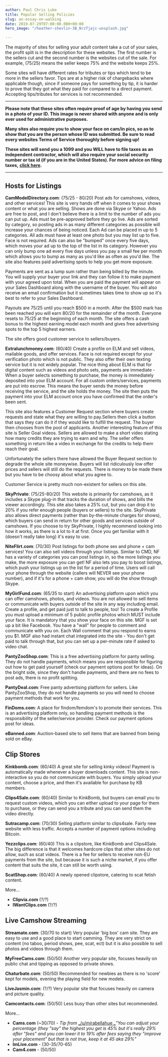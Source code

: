 ```yaml
---
author: Paul Chris Luke
title: Popular Selling Policies
slug: an-essay-on-walking
date: 2019-07-29T07:00:00.000+00:00
hero_image: "/heather-shevlin-3B_NrzTjajc-unsplash.jpg"

---
```

The majority of sites for selling your adult content take a cut of your sales, the profit split is in the description for these websites. The first number is the sellers cut and the second number is the websites cut of the sale. For example, (75/25) means the seller keeps 75% and the website keeps 25%.

Some sites will have different rates for tributes or tips which tend to be more in the sellers favor. Tips are at a higher risk of chargebacks where applicable though, since if someone pays for something by tip, it is harder to prove that they got what they paid for compared to a direct payment. Accepting tips/tributes for services is not recommended.

***

**Please note that these sites often require proof of age by having you send in a photo of your ID. This image is never shared with anyone and is only ever used for administrative purposes.**

**Many sites also require you to show your face on cam/in pics, so as to show that you are the person whose ID was submitted. Be sure to read every websites Terms of Service thoroughly before signing up!**

**These sites will send you a 1099 and you WILL have to file taxes as an independent contractor, which will also require your social security number or tax id (if you are in the United States). For more advice on filing taxes,** [**click here**](https://old.reddit.com/r/sellercirclestage/w/taxes)**.**

***

## Hosts for Listings

**CamModelDirectory.com**: (75/25 - 80/20) Post ads for camshows, videos, and other services! This site is very hands off when it comes to your shows content or what you are selling. Shows are done via Skype or Yahoo. Ads are free to post, and I don't believe there is a limit to the number of ads you can put up. Ads must be pre-approved before they go live. Ads are sorted by category, so posting ads in as many different categories as possible will increase your chances of being noticed. Each Ad can be placed in up to 5 categories. All ads must have at least one photo but you may list up to five. Face is not required. Ads can also be "bumped" once every five days, which moves your ad up to the top of the list in its category. However you can only bump one ad every five days unless you pay a small fee per month which allows you to bump as many as you'd like as often as you'd like. The site also features paid advertising spots to help you get more exposure.

Payments are sent as a lump sum rather than being billed by the minute. You will supply your buyer your link and they can follow it to make payment with your agreed upon total. When you are paid the payment will appear on your Sales Dashboard along with the username of the buyer. You will also receive an email confirmation but it sometimes takes time to show up so it's best to refer to your Sales Dashboard.

Payouts are 75/25 until you reach $500 in a month. After the $500 mark has been reached you will earn 80/20 for the remainder of the month. Everyone resets to 75/25 at the beginning of each month. The site offers a cash bonus to the highest earning model each month and gives free advertising spots to the top 5 highest earners.

The site offers good customer service to sellers/buyers.

**Extralunchmoney.com**: (60/40) Create a profile on ELM and sell videos, mailable goods, and offer services. Face is not required except for your verification photo which is not public. They also offer their own texting service but it is not widely popular. The nice thing about ELM is that for digital content such as videos and photo sets, payments are immediate - When a buyer selects something to purchase, the money is immediately deposited into your ELM account. For all custom orders/services, payments are put into escrow. This means the buyer sends the money before receiving the service, and the site holds the money. The site then puts the payment into your ELM account once you have confirmed that the order's been sent.

This site also features a Customer Request section where buyers create requests and state what they are willing to pay.Sellers then click a button that says they can do it if they would like to fulfill the request. The buyer then chooses from the pool of applicants. Another interesting feature of this site is Seller Goal videos. Sellers are allowed to make a short video stating how many credits they are trying to earn and why. The seller offers something in return like a video in exchange for the credits to help them reach their goal.

Unfortunately the sellers there have allowed the Buyer Request section to degrade the whole site moneywise. Buyers will list ridiculously low offer prices and sellers will still do the requests. There is money to be made there but you have to be choosy about what you agree to.

Customer Service is pretty much non-existent for sellers on this site.

**SkyPrivate**: (75/25-80/20) This website is primarily for camshows, as it includes a Skype plug-in that tracks the duration of shows, and bills the viewer accordingly. This site also takes a 25% cut, but you can drop it to 20% if you refer enough people (buyers or sellers) to the site. SkyPrivate also allows direct payments (rather than by-the-minute charges for shows), which buyers can send in return for other goods and services outside of camshows. If you choose to try SkyPrivate, I highly recommend looking into how it works, as there is a lot to it at first. Once you get familiar with it (doesn't really take long) it's easy to use.

**NiteFlirt.com**: (70/30) Post listings for both phone sex and phone + cam services! You can also sell videos through your listings. Similar to CMD, NF has a variety of categories you can post listings in, so the more listings you make, the more exposure you can get! NF also lets you pay to boost listings, which push your listings up on the list for a period of time. Users will call your phone through the website (callers will NEVER see your phone number), and if it's for a phone + cam show, you will do the show through Skype.

**MyGirlFund.com**: (65/35 to start) An advertising platform upon which you can offer camshows, photos, and videos. You are not allowed to sell items or communicate with buyers outside of the site in any way including email. Create a profile, and get paid just to talk to people, too! To create a Profile you must upload a minimum of 5 public profile photos which MUST include your face. It is mandatory that you show your face on this site. MGF is set up a bit like Facebook. You have a "wall" for people to comment and communicate with you on. Each Wall comment that you respond to earns you $1. MGF also had instant chat integrated into the site - You don't get paid to talk through that, but you can set up a per-minute rate if asked to video chat.

**PantyZooShop.com**: This is a free advertising platform for panty selling. They do not handle payments, which means you are responsible for figuring out how to get paid yourself (check our payment options post for ideas). On the bright side, since they don't handle payments, and there are no fees to post ads, there is no profit splitting.

**PantyDeal.com**: Free panty advertising platform for sellers. Like PantyZooShop, they do not handle payments so you will need to choose payment methods that work for you.

**FinDoms.com**: A place for findom/femdom's to promote their services. This is an advertising platform only, so handling payment methods is the responsibility of the seller/service provider. Check our payment options post for ideas.

**eBanned.com**: Auction-based site to sell items that are banned from being sold on eBay.

## Clip Stores

**Kinkbomb.com**: (60/40) A great site for selling kinky videos! Payment is automatically made whenever a buyer downloads content. This site is non-interactive so you do not communicate with buyers. You simply upload your content, choose a price, and then it's available for purchase by KB members.

**Clips4Sale.com**: (60/40) Similar to KinkBomb, but buyers can email you to request custom videos, which you can either upload to your page for them to purchase, or they can send you a tribute and you can send them the video directly.

**Sutracamp.com**: (70/30) Selling platform similar to clips4sale. Fairly new website with less traffic. Accepts a number of payment options including Bitcoin.

**Yezzclips.com**: (60/40) This is a clipstore, like KinkBomb and Clips4Sale. The big difference is that it welcomes hardcore clips that other sites do not allow, such as scat videos. There is a fee for sellers to receive non-EU payments from the site, but because it is such a niche market, if you offer content that suits the site, it can still be worth using.

**ScatShop.com**: (60/40) A newly opened clipstore, catering to scat fetish content.

More...

* **Clipvia.com** (?/?)
* **IWantClips.com** (?/?)

## Live Camshow Streaming

**Streamate.com**: (30/70 to start) Very popular 'big box' cam site. They are easy to use and a good place to start camming. They are very strict on content (no taboo, period shows, pee, scat, ect) but it is also possible to sell photos and videos through them.

**MyFreeCams.com**: (50/50) Another very popular site, focuses heavily on public chat and tipping as opposed to private shows.

**Chaturbate.com**: (50/50) Recommended for newbies as there is no 'score' kept for models, evening the playing field for new models.

**LiveJasmin.com**: (?/?) Very popular site that focuses heavily on camera and picture quality.

**Camcontacts.com**: (50/50) Less busy than other sites but recommended.

More...

* **Cams.com** (\~30/70) - _Tip from_ [_/u/mirabellahue _](https://old.reddit.com/u/mirabellahue)_"You can adjust your percentage (they "say" the highest you get is 45% but it's really 29% after "fees" and you can lower it to 19% after fees saying they "improve your placement" but that is not true, keep it at 45 aka 29%"_
* **ImLive.com** - (30-35/70-65)
* **Cam4.com** - (50/50)